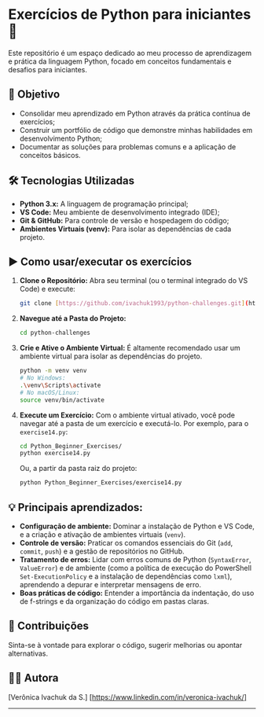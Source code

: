 # Exercícios de Python para iniciantes 🐍

Este repositório é um espaço dedicado ao meu processo de aprendizagem e prática da linguagem Python, focado em conceitos fundamentais e desafios para iniciantes.

## 🎯 Objetivo 

* Consolidar meu aprendizado em Python através da prática contínua de exercícios;
* Construir um portfólio de código que demonstre minhas habilidades em desenvolvimento Python;
* Documentar as soluções para problemas comuns e a aplicação de conceitos básicos.

## 🛠️ Tecnologias Utilizadas

* **Python 3.x:** A linguagem de programação principal;
* **VS Code:** Meu ambiente de desenvolvimento integrado (IDE);
* **Git & GitHub:** Para controle de versão e hospedagem do código;
* **Ambientes Virtuais (venv):** Para isolar as dependências de cada projeto.

## ▶️ Como usar/executar os exercícios

1.  **Clone o Repositório:**
    Abra seu terminal (ou o terminal integrado do VS Code) e execute:
    ```bash
    git clone [https://github.com/ivachuk1993/python-challenges.git](https://github.com/ivachuk1993/python-challenges.git)
    ```
2.  **Navegue até a Pasta do Projeto:**
    ```bash
    cd python-challenges
    ```
3.  **Crie e Ative o Ambiente Virtual:**
    É altamente recomendado usar um ambiente virtual para isolar as dependências do projeto.
    ```bash
    python -m venv venv
    # No Windows:
    .\venv\Scripts\activate
    # No macOS/Linux:
    source venv/bin/activate
    ```
4.  **Execute um Exercício:**
    Com o ambiente virtual ativado, você pode navegar até a pasta de um exercício e executá-lo. Por exemplo, para o `exercise14.py`:
    ```bash
    cd Python_Beginner_Exercises/
    python exercise14.py
    ```
    Ou, a partir da pasta raiz do projeto:
    ```bash
    python Python_Beginner_Exercises/exercise14.py
    ```

## 💡 Principais aprendizados:

* **Configuração de ambiente:** Dominar a instalação de Python e VS Code, e a criação e ativação de ambientes virtuais (`venv`).
* **Controle de versão:** Praticar os comandos essenciais do Git (`add`, `commit`, `push`) e a gestão de repositórios no GitHub.
* **Tratamento de erros:** Lidar com erros comuns de Python (`SyntaxError`, `ValueError`) e de ambiente (como a política de execução do PowerShell `Set-ExecutionPolicy` e a instalação de dependências como `lxml`), aprendendo a depurar e interpretar mensagens de erro.
* **Boas práticas de código:** Entender a importância da indentação, do uso de f-strings e da organização do código em pastas claras.

## 🤝 Contribuições

Sinta-se à vontade para explorar o código, sugerir melhorias ou apontar alternativas. 

## 👩‍💻 Autora

[Verônica Ivachuk da S.]
[https://www.linkedin.com/in/veronica-ivachuk/]

---
